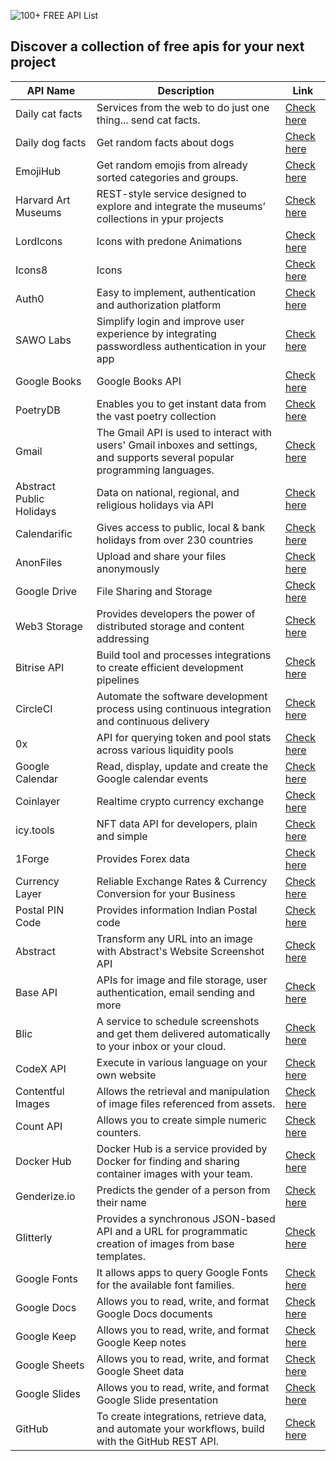 ![100+ FREE API List](https://user-images.githubusercontent.com/30520154/168493105-4391e961-f6b8-4a37-b5d1-f2a4a09b730a.png)


## Discover a collection of free apis for your next project

| API Name    | Description | Link |
| ----------- | ----------- | ---- |
| Daily cat facts | Services from the web to do just one thing... send cat facts.| [Check here](https://github.com/alexwohlbruck/cat-facts) |
| Daily dog facts | Get random facts about dogs | [Check here](https://github.com/kinduff/dog-api) |
| EmojiHub | Get random emojis from already sorted categories and groups. | [Check here](https://github.com/cheatsnake/emojihub) |
| Harvard Art Museums | REST-style service designed to explore and integrate the museums’ collections in ypur projects | [Check here](https://github.com/harvardartmuseums/api-docs) |
| LordIcons | Icons with predone Animations | [Check here](https://lordicon.com/) |
| Icons8 | Icons | [Check here](https://img.icons8.com/) |
| Auth0 | Easy to implement, authentication and authorization platform | [Check here](https://auth0.com/docs/api) |
| SAWO Labs | Simplify login and improve user experience by integrating passwordless authentication in your app | [Check here](https://sawolabs.com/) |
| Google Books | Google Books API | [Check here](https://developers.google.com/books/) |
| PoetryDB | Enables you to get instant data from the vast poetry collection | [Check here](https://github.com/thundercomb/poetrydb#readme) |
| Gmail | The Gmail API is used to interact with users' Gmail inboxes and settings, and supports several popular programming languages. | [Check here](https://developers.google.com/gmail/api) |
| Abstract Public Holidays | Data on national, regional, and religious holidays via API | [Check here](https://www.abstractapi.com/holidays-api) |
| Calendarific | Gives access to public, local & bank holidays from over 230 countries | [Check here](https://calendarific.com/) |
| AnonFiles | Upload and share your files anonymously | [Check here](https://anonfiles.com/docs/api) |
| Google Drive | File Sharing and Storage | [Check here](https://developers.google.com/drive/) |
| Web3 Storage | Provides developers the power of distributed storage and content addressing | [Check here](https://web3.storage/) |
| Bitrise API | Build tool and processes integrations to create efficient development pipelines | [Check here](https://api-docs.bitrise.io/) |
| CircleCI | Automate the software development process using continuous integration and continuous delivery | [Check here](https://circleci.com/docs/api/#circleci-v1-api-overview) |
| 0x | API for querying token and pool stats across various liquidity pools | [Check here](https://www.0x.org/) |
| Google Calendar | Read, display, update and create the Google calendar events | [Check here](https://developers.google.com/calendar) |
| Coinlayer | Realtime crypto currency exchange | [Check here](https://coinlayer.com/) |
| icy.tools | NFT data API for developers, plain and simple | [Check here](https://developers.icy.tools/) |
| 1Forge | Provides Forex data | [Check here](https://1forge.com/api) |
| Currency Layer | Reliable Exchange Rates & Currency Conversion for your Business | [Check here](https://currencylayer.com/documentation) |
| Postal PIN Code | Provides information Indian Postal code | [Check here](http://www.postalpincode.in/Api-Details) |
| Abstract | Transform any URL into an image with Abstract's Website Screenshot API | [Check here](https://www.abstractapi.com/website-screenshot-api) |
| Base API | APIs for image and file storage, user authentication, email sending and more | [Check here](https://www.base-api.io/) |
| Blic | A service to schedule screenshots and get them delivered automatically to your inbox or your cloud. | [Check here](https://blitapp.com/api/) |
| CodeX API | Execute in various language on your own website | [Check here]() |
| Contentful Images | Allows the retrieval and manipulation of image files referenced from assets. | [Check here](https://www.contentful.com/developers/docs/references/images-api/) |
| Count API | Allows you to create simple numeric counters. | [Check here](https://countapi.xyz/) |
| Docker Hub | Docker Hub is a service provided by Docker for finding and sharing container images with your team. | [Check here](https://docs.docker.com/docker-hub/api/latest/) |
| Genderize.io | Predicts the gender of a person from their name | [Check here](https://genderize.io/) |
| Glitterly | Provides a synchronous JSON-based API and a URL for programmatic creation of images from base templates. | [Check here](https://developers.glitterly.app/#/) |
| Google Fonts | It allows apps to query Google Fonts for the available font families. | [Check here](https://developers.google.com/fonts/docs/developer_api) |
| Google Docs | Allows you to read, write, and format Google Docs documents | [Check here](https://developers.google.com/docs/api/reference/rest) |
| Google Keep | Allows you to read, write, and format Google Keep notes | [Check here](https://developers.google.com/keep/api/reference/rest) |
| Google Sheets | Allows you to read, write, and format Google Sheet data | [Check here](https://developers.google.com/sheets/api/reference/rest) |
| Google Slides | Allows you to read, write, and format Google Slide presentation | [Check here](https://developers.google.com/slides/api/reference/rest) |
| GitHub | To create integrations, retrieve data, and automate your workflows, build with the GitHub REST API. | [Check here](https://docs.github.com/en/rest) |
